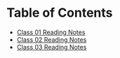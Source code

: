 # Table of Contents

- [Class 01 Reading Notes](class-01.md)
- [Class 02 Reading Notes](class-02.md)
- [Class 03 Reading Notes](class-03.md)
